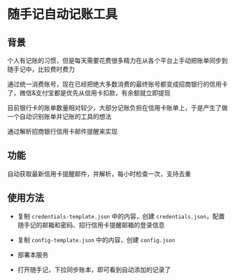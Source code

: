 # 随手记自动记账工具

## 背景

个人有记账的习惯，但是每天需要花费很多精力在从各个平台上手动把账单同步到随手记中，比较费时费力

通过统一消费账号，现在已经把绝大多数消费的最终账号都变成招商银行的信用卡了，微信&支付宝都是优先从信用卡扣款，有余额就立即提现

目前银行卡的账单数量相对较少，大部分记账负担在信用卡账单上，于是产生了做一个自动识别账单并记账的工具的想法

通过解析招商银行信用卡邮件提醒来实现

## 功能

自动获取最新信用卡提醒邮件，并解析，每小时检查一次，支持去重

## 使用方法

- 复制 `credentials-template.json` 中的内容，创建 `credentials.json`，配置随手记的邮箱和密码、招行信用卡提醒邮箱的登录信息

- 复制 `config-template.json` 中的内容，创建 `config.json`

- 部署本服务

- 打开随手记，下拉同步账本，即可看到自动添加的记录了